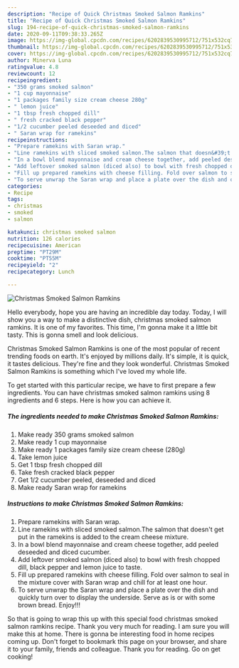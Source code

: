 ```yaml
---
description: "Recipe of Quick Christmas Smoked Salmon Ramkins"
title: "Recipe of Quick Christmas Smoked Salmon Ramkins"
slug: 194-recipe-of-quick-christmas-smoked-salmon-ramkins
date: 2020-09-11T09:38:33.265Z
image: https://img-global.cpcdn.com/recipes/6202839530995712/751x532cq70/christmas-smoked-salmon-ramkins-recipe-main-photo.jpg
thumbnail: https://img-global.cpcdn.com/recipes/6202839530995712/751x532cq70/christmas-smoked-salmon-ramkins-recipe-main-photo.jpg
cover: https://img-global.cpcdn.com/recipes/6202839530995712/751x532cq70/christmas-smoked-salmon-ramkins-recipe-main-photo.jpg
author: Minerva Luna
ratingvalue: 4.8
reviewcount: 12
recipeingredient:
- "350 grams smoked salmon"
- "1 cup mayonnaise"
- "1 packages family size cream cheese 280g"
- " lemon juice"
- "1 tbsp fresh chopped dill"
- " fresh cracked black pepper"
- "1/2 cucumber peeled deseeded and diced"
- " Saran wrap for ramekins"
recipeinstructions:
- "Prepare ramekins with Saran wrap."
- "Line ramekins with sliced smoked salmon.The salmon that doesn&#39;t get put in the ramekins is added to the cream cheese mixture."
- "In a bowl blend mayonnaise and cream cheese together, add peeled deseeded and diced cucumber."
- "Add leftover smoked salmon (diced also) to bowl with fresh chopped dill, black pepper and lemon juice to taste."
- "Fill up prepared ramekins with cheese filling. Fold over salmon to seal in the mixture cover with Saran wrap and chill for at least one hour."
- "To serve unwrap the Saran wrap and place a plate over the dish and quickly turn over to display the underside. Serve as is or with some brown bread. Enjoy!!!"
categories:
- Recipe
tags:
- christmas
- smoked
- salmon

katakunci: christmas smoked salmon 
nutrition: 126 calories
recipecuisine: American
preptime: "PT29M"
cooktime: "PT55M"
recipeyield: "2"
recipecategory: Lunch

---
```



![Christmas Smoked Salmon Ramkins](https://img-global.cpcdn.com/recipes/6202839530995712/751x532cq70/christmas-smoked-salmon-ramkins-recipe-main-photo.jpg)

Hello everybody, hope you are having an incredible day today. Today, I will show you a way to make a distinctive dish, christmas smoked salmon ramkins. It is one of my favorites. This time, I'm gonna make it a little bit tasty. This is gonna smell and look delicious.

Christmas Smoked Salmon Ramkins is one of the most popular of recent trending foods on earth. It's enjoyed by millions daily. It's simple, it is quick, it tastes delicious. They're fine and they look wonderful. Christmas Smoked Salmon Ramkins is something which I've loved my whole life.




To get started with this particular recipe, we have to first prepare a few ingredients. You can have christmas smoked salmon ramkins using 8 ingredients and 6 steps. Here is how you can achieve it.

<!--inarticleads1-->

##### The ingredients needed to make Christmas Smoked Salmon Ramkins:

1. Make ready 350 grams smoked salmon
1. Make ready 1 cup mayonnaise
1. Make ready 1 packages family size cream cheese (280g)
1. Take  lemon juice
1. Get 1 tbsp fresh chopped dill
1. Take  fresh cracked black pepper
1. Get 1/2 cucumber peeled, deseeded and diced
1. Make ready  Saran wrap for ramekins




<!--inarticleads2-->

##### Instructions to make Christmas Smoked Salmon Ramkins:

1. Prepare ramekins with Saran wrap.
1. Line ramekins with sliced smoked salmon.The salmon that doesn&#39;t get put in the ramekins is added to the cream cheese mixture.
1. In a bowl blend mayonnaise and cream cheese together, add peeled deseeded and diced cucumber.
1. Add leftover smoked salmon (diced also) to bowl with fresh chopped dill, black pepper and lemon juice to taste.
1. Fill up prepared ramekins with cheese filling. Fold over salmon to seal in the mixture cover with Saran wrap and chill for at least one hour.
1. To serve unwrap the Saran wrap and place a plate over the dish and quickly turn over to display the underside. Serve as is or with some brown bread. Enjoy!!!




So that is going to wrap this up with this special food christmas smoked salmon ramkins recipe. Thank you very much for reading. I am sure you will make this at home. There is gonna be interesting food in home recipes coming up. Don't forget to bookmark this page on your browser, and share it to your family, friends and colleague. Thank you for reading. Go on get cooking!
